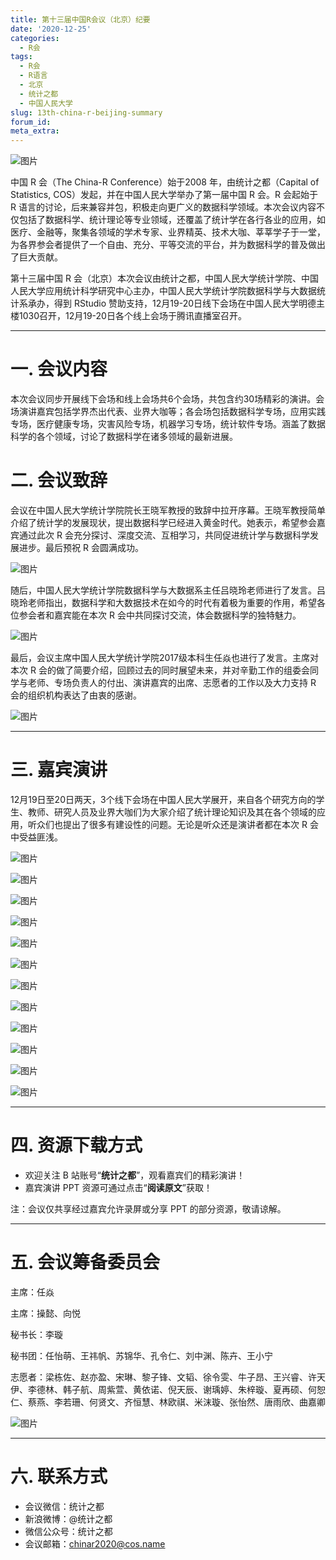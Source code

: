 ```yaml
---
title: 第十三届中国R会议（北京）纪要
date: '2020-12-25'
categories:
  - R会
tags:
  - R会
  - R语言
  - 北京
  - 统计之都
  - 中国人民大学
slug: 13th-china-r-beijing-summary
forum_id: 
meta_extra: 
---
```


![图片](https://mmbiz.qpic.cn/mmbiz_png/dMFkbmlFTgc7icGRT2gZn2BR4MN7rhFgr2lvQXo6o8w1XQwLAQ5pNsIiac5tTNoGcTo04u8lmq8RftDVUqW44f2w/640?wx_fmt=png&tp=webp&wxfrom=5&wx_lazy=1&wx_co=1)

中国 R 会（The China-R Conference）始于2008 年，由统计之都（Capital of Statistics, COS）发起，并在中国人民大学举办了第一届中国 R 会。R 会起始于 R 语言的讨论，后来兼容并包，积极走向更广义的数据科学领域。本次会议内容不仅包括了数据科学、统计理论等专业领域，还覆盖了统计学在各行各业的应用，如医疗、金融等，聚集各领域的学术专家、业界精英、技术大咖、莘莘学子于一堂，为各界参会者提供了一个自由、充分、平等交流的平台，并为数据科学的普及做出了巨大贡献。



第十三届中国 R 会（北京）本次会议由统计之都，中国人民大学统计学院、中国人民大学应用统计科学研究中心主办，中国人民大学统计学院数据科学与大数据统计系承办，得到 RStudio 赞助支持，12月19-20日线下会场在中国人民大学明德主楼1030召开，12月19-20日各个线上会场于腾讯直播室召开。

---

# 一. 会议内容

本次会议同步开展线下会场和线上会场共6个会场，共包含约30场精彩的演讲。会场演讲嘉宾包括学界杰出代表、业界大咖等；各会场包括数据科学专场，应用实践专场，医疗健康专场，灾害风险专场，机器学习专场，统计软件专场。涵盖了数据科学的各个领域，讨论了数据科学在诸多领域的最新进展。

# 二. 会议致辞

会议在中国人民大学统计学院院长王晓军教授的致辞中拉开序幕。王晓军教授简单介绍了统计学的发展现状，提出数据科学已经进入黄金时代。她表示，希望参会嘉宾通过此次 R 会充分探讨、深度交流、互相学习，共同促进统计学与数据科学发展进步。最后预祝 R 会圆满成功。

![图片](https://mmbiz.qpic.cn/mmbiz_jpg/dMFkbmlFTgc7icGRT2gZn2BR4MN7rhFgrEJldnefpf7b9lSukOBaDcjn8CoG3VWfmNvz6nxKUKB6nujFEAYfLEA/640?wx_fmt=jpeg&tp=webp&wxfrom=5&wx_lazy=1&wx_co=1)

随后，中国人民大学统计学院数据科学与大数据系主任吕晓玲老师进行了发言。吕晓玲老师指出，数据科学和大数据技术在如今的时代有着极为重要的作用，希望各位参会者和嘉宾能在本次 R 会中共同探讨交流，体会数据科学的独特魅力。

![图片](https://mmbiz.qpic.cn/mmbiz_jpg/dMFkbmlFTgc7icGRT2gZn2BR4MN7rhFgrdR3gxjVGs6SJJf8eINfVCbBFia6icVXVD9NticdZcBMIcGNpuOu65CsGg/640?wx_fmt=jpeg&tp=webp&wxfrom=5&wx_lazy=1&wx_co=1)

最后，会议主席中国人民大学统计学院2017级本科生任焱也进行了发言。主席对本次 R 会的做了简要介绍，回顾过去的同时展望未来，并对辛勤工作的组委会同学与老师、专场负责人的付出、演讲嘉宾的出席、志愿者的工作以及大力支持 R 会的组织机构表达了由衷的感谢。

![图片](https://mmbiz.qpic.cn/mmbiz_jpg/dMFkbmlFTgc7icGRT2gZn2BR4MN7rhFgrytCmyzrUbdl7PQm3MHeicoQFVZV4jWloN65o4dFIWCv12uia28LzkOuQ/640?wx_fmt=jpeg&tp=webp&wxfrom=5&wx_lazy=1&wx_co=1)

---

# 三. 嘉宾演讲

12月19日至20日两天，3个线下会场在中国人民大学展开，来自各个研究方向的学生、教师、研究人员及业界大咖们为大家介绍了统计理论知识及其在各个领域的应用，听众们也提出了很多有建设性的问题。无论是听众还是演讲者都在本次 R 会中受益匪浅。

![图片](https://mmbiz.qpic.cn/mmbiz_jpg/dMFkbmlFTgc7icGRT2gZn2BR4MN7rhFgrXUqd2ia1JHzMLkicksj77193D7qDmEravLdRgx7kxfuJ53NIpscf3W1g/640?wx_fmt=jpeg&tp=webp&wxfrom=5&wx_lazy=1&wx_co=1)

![图片](https://mmbiz.qpic.cn/mmbiz_jpg/dMFkbmlFTgc7icGRT2gZn2BR4MN7rhFgrOShNdMLeRZ5hmt1bKJibcnJfMUJLvNmE9rrwPVwlOjaWY6tK68Q7MibA/640?wx_fmt=jpeg&tp=webp&wxfrom=5&wx_lazy=1&wx_co=1)

![图片](https://mmbiz.qpic.cn/mmbiz_jpg/dMFkbmlFTgc7icGRT2gZn2BR4MN7rhFgrV0tk24S3hWRsF5iaCbqEA5iarktS0EK7N4Lymj2HbGWic2MiamyxFI3Ytw/640?wx_fmt=jpeg&tp=webp&wxfrom=5&wx_lazy=1&wx_co=1)

![图片](https://mmbiz.qpic.cn/mmbiz_jpg/dMFkbmlFTgc7icGRT2gZn2BR4MN7rhFgrhiaricbp6SAP6WyLia5oWgmwRRbiaHGbBMHcuoiafmfBlsDkEgwevAWhacA/640?wx_fmt=jpeg&tp=webp&wxfrom=5&wx_lazy=1&wx_co=1)

![图片](https://mmbiz.qpic.cn/mmbiz_jpg/dMFkbmlFTgc7icGRT2gZn2BR4MN7rhFgrr6CX8acJAa5EYguR2aia2YFQKqiar6yaLltTPMeJ8kw2SdQZyBKqvh7w/640?wx_fmt=jpeg&tp=webp&wxfrom=5&wx_lazy=1&wx_co=1)

![图片](https://mmbiz.qpic.cn/mmbiz_jpg/dMFkbmlFTgc7icGRT2gZn2BR4MN7rhFgrDiaE6QoYm34J4t5gaL18z47gfQu9ezm1qRTPamHekmfMqg8Fw7WoRjA/640?wx_fmt=jpeg&tp=webp&wxfrom=5&wx_lazy=1&wx_co=1)

![图片](https://mmbiz.qpic.cn/mmbiz_jpg/dMFkbmlFTgc7icGRT2gZn2BR4MN7rhFgr3hPBOWl5OOaonY8D1OQnetSDMuuoMaUlficA7lf0mXQicIqNKF1WLgCQ/640?wx_fmt=jpeg&tp=webp&wxfrom=5&wx_lazy=1&wx_co=1)

![图片](https://mmbiz.qpic.cn/mmbiz_jpg/dMFkbmlFTgc7icGRT2gZn2BR4MN7rhFgrxvQoibSqAYr1ySIBuc6WOiakI1OEdjp4KR7wpYicSqgniaaGXISzIG08QQ/640?wx_fmt=jpeg&tp=webp&wxfrom=5&wx_lazy=1&wx_co=1)

![图片](https://mmbiz.qpic.cn/mmbiz_jpg/dMFkbmlFTgc7icGRT2gZn2BR4MN7rhFgrScH6XKmLNia7yXVdgTZnFU36FhXhoo9bibtJPTY4ZwtZhgEUn3jB0v5A/640?wx_fmt=jpeg&tp=webp&wxfrom=5&wx_lazy=1&wx_co=1)

![图片](https://mmbiz.qpic.cn/mmbiz_jpg/dMFkbmlFTgc7icGRT2gZn2BR4MN7rhFgrn7bvibDsEowa9EUlT4BWqe9FGKu6DZfZHrPePGLrrukRjlQXamdgKYw/640?wx_fmt=jpeg&tp=webp&wxfrom=5&wx_lazy=1&wx_co=1)

![图片](https://mmbiz.qpic.cn/mmbiz_png/dMFkbmlFTgc7icGRT2gZn2BR4MN7rhFgrRLtrWlPzTDOcF7ibn3CHyXEJRlqKgqIr3lIqGibYRcSKnpWhgIllMovQ/640?wx_fmt=png&tp=webp&wxfrom=5&wx_lazy=1&wx_co=1)

![图片](https://mmbiz.qpic.cn/mmbiz_png/dMFkbmlFTgc7icGRT2gZn2BR4MN7rhFgrPdic4jDciczcGpSwk5iaH7rWFHb5frVOCjVxAW0licsTP1VLcIC6pKv1aQ/640?wx_fmt=png&tp=webp&wxfrom=5&wx_lazy=1&wx_co=1)

---

# 四. 资源下载方式

-  欢迎关注 B 站账号“**统计之都**”，观看嘉宾们的精彩演讲！
- 嘉宾演讲 PPT 资源可通过点击“**阅读原文**”获取！

注：会议仅共享经过嘉宾允许录屏或分享 PPT 的部分资源，敬请谅解。

---

# 五. 会议筹备委员会

主席：任焱

主席：操懿、向悦

秘书长：李璇

秘书团：任怡萌、王祎帆、苏锦华、孔令仁、刘中渊、陈卉、王小宁

志愿者：梁栋佐、赵亦盈、宋琳、黎子锋、文韬、徐令雯、牛子昂、王兴睿、许天伊、李德林、韩子航、周紫萱、黄依诺、倪天辰、谢瑀婷、朱梓璇、夏再硕、何恕仁、蔡燕、李若珊、何贤文、齐恒慧、林欧祺、米沫璇、张怡然、唐雨欣、曲嘉卿  

![图片](https://mmbiz.qpic.cn/mmbiz_jpg/dMFkbmlFTgc7icGRT2gZn2BR4MN7rhFgrOZBibQvKw9Yib07faloxSftNFa0iaGibtcV6QfJwe91zR4M0RP9jDIx65Q/640?wx_fmt=jpeg&tp=webp&wxfrom=5&wx_lazy=1&wx_co=1)

---

# 六. 联系方式

- 会议微信：统计之都
- 新浪微博：@统计之都
- 微信公众号：统计之都
- 会议邮箱：chinar2020@cos.name